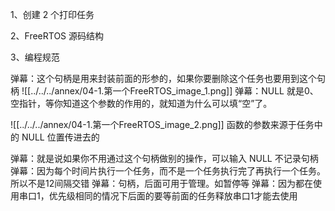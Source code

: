 
1、创建 2 个打印任务

2、FreeRTOS 源码结构

3、编程规范


弹幕：这个句柄是用来封装前面的形参的，如果你要删除这个任务也要用到这个句柄
![[../../../annex/04-1.第一个FreeRTOS_image_1.png]]
弹幕：NULL 就是0、空指针，等你知道这个参数的作用的，就知道为什么可以填“空”了。

![[../../../annex/04-1.第一个FreeRTOS_image_2.png]]
函数的参数来源于任务中的 NULL 位置传进去的

弹幕：就是说如果你不用通过这个句柄做别的操作，可以输入 NULL 不记录句柄
弹幕：因为每个时间片执行一个任务，而不是一个任务执行完了再执行一个任务。所以不是12间隔交错
弹幕：句柄，后面可用于管理。如暂停等
弹幕：因为都在使用串口1，优先级相同的情况下后面的要等前面的任务释放串口1才能去使用









































































































